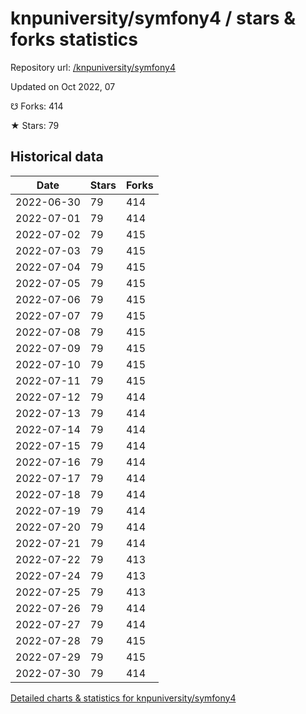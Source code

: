 # knpuniversity/symfony4 / stars & forks statistics

Repository url: [/knpuniversity/symfony4](https://github.com/knpuniversity/symfony4)

Updated on Oct 2022, 07

☋ Forks: 414

★ Stars: 79

## Historical data
| Date | Stars | Forks |
|------|-------|-------|
| 2022-06-30 | 79 | 414 | 
| 2022-07-01 | 79 | 414 | 
| 2022-07-02 | 79 | 415 | 
| 2022-07-03 | 79 | 415 | 
| 2022-07-04 | 79 | 415 | 
| 2022-07-05 | 79 | 415 | 
| 2022-07-06 | 79 | 415 | 
| 2022-07-07 | 79 | 415 | 
| 2022-07-08 | 79 | 415 | 
| 2022-07-09 | 79 | 415 | 
| 2022-07-10 | 79 | 415 | 
| 2022-07-11 | 79 | 415 | 
| 2022-07-12 | 79 | 414 | 
| 2022-07-13 | 79 | 414 | 
| 2022-07-14 | 79 | 414 | 
| 2022-07-15 | 79 | 414 | 
| 2022-07-16 | 79 | 414 | 
| 2022-07-17 | 79 | 414 | 
| 2022-07-18 | 79 | 414 | 
| 2022-07-19 | 79 | 414 | 
| 2022-07-20 | 79 | 414 | 
| 2022-07-21 | 79 | 414 | 
| 2022-07-22 | 79 | 413 | 
| 2022-07-24 | 79 | 413 | 
| 2022-07-25 | 79 | 413 | 
| 2022-07-26 | 79 | 414 | 
| 2022-07-27 | 79 | 414 | 
| 2022-07-28 | 79 | 415 | 
| 2022-07-29 | 79 | 415 | 
| 2022-07-30 | 79 | 414 | 


[Detailed charts & statistics for knpuniversity/symfony4](https://reviewgithub.com/rep/knpuniversity/symfony4)
